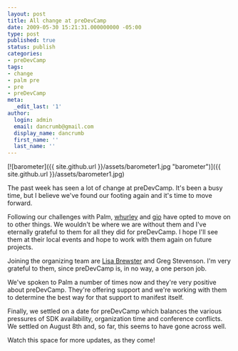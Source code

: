 ```yaml
---
layout: post
title: All change at preDevCamp
date: 2009-05-30 15:21:31.000000000 -05:00
type: post
published: true
status: publish
categories:
- preDevCamp
tags:
- change
- palm pre
- pre
- preDevCamp
meta:
  _edit_last: '1'
author:
  login: admin
  email: dancrumb@gmail.com
  display_name: dancrumb
  first_name: ''
  last_name: ''
---
```

[![barometer]({{ site.github.url }}/assets/barometer1.jpg "barometer")]({{ site.github.url }}/assets/barometer1.jpg)

The past week has seen a lot of change at preDevCamp. It's been a busy time, but I believe we've found our footing again and it's time to move forward.

Following our challenges with Palm, [whurley](http://whurley.com) and [gio](http://blog.gallucci.net) have opted to move on to other things. We wouldn't be where we are without them and I've eternally grateful to them for all they did for preDevCamp. I hope I'll see them at their local events and hope to work with them again on future projects.

Joining the organizing team are [Lisa Brewster](http://www.lisabrewster.com/) and Greg Stevenson. I'm very grateful to them, since preDevCamp is, in no way, a one person job.

We've spoken to Palm a number of times now and they're very positive about preDevCamp. They're offering support and we're working with them to determine the best way for that support to manifest itself.

Finally, we settled on a date for preDevCamp which balances the various pressures of SDK availability, organization time and conference conflicts. We settled on August 8th and, so far, this seems to have gone across well.

Watch this space for more updates, as they come!
